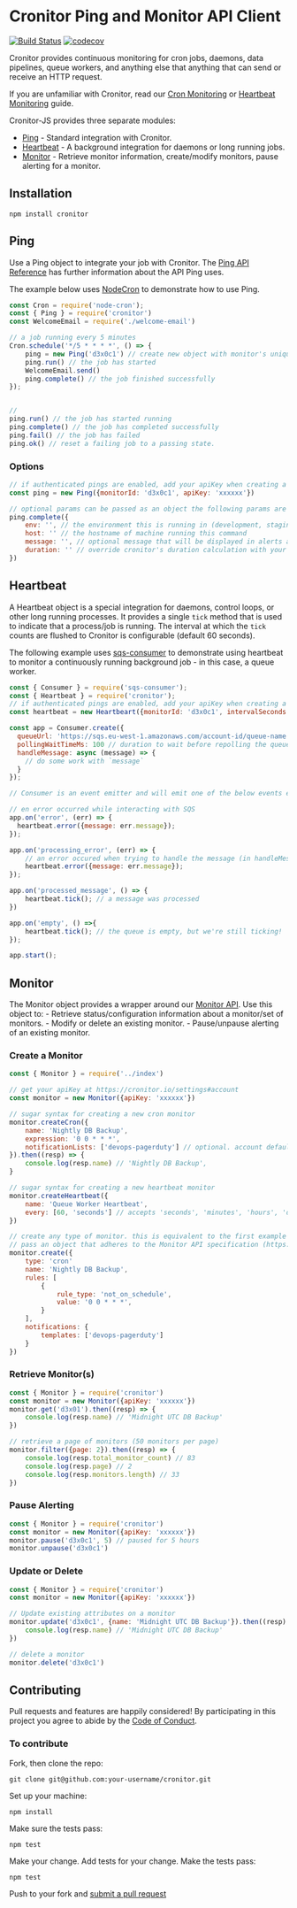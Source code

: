 # Cronitor Ping and Monitor API Client

[![Build Status](https://travis-ci.org/cronitorio/cronitor-js.svg?branch=master)](https://travis-ci.org/cronitorio/cronitor-js) [![codecov](https://codecov.io/gh/cronitorio/cronitor-js/branch/2.0.0/graph/badge.svg)](https://codecov.io/gh/cronitorio/cronitor-js)

Cronitor provides continuous monitoring for cron jobs, daemons, data pipelines, queue workers, and anything else that anything that can send or receive an HTTP request.

If you are unfamiliar with Cronitor, read our [Cron Monitoring](https://cronitor.io/docs/cron-job-monitoring) or [Heartbeat Monitoring](https://cronitor.io/docs/heartbeat-monitoring) guide.

Cronitor-JS provides three separate modules:
- [Ping](#ping) - Standard integration with Cronitor.
- [Heartbeat](#heartbeat) - A background integration for daemons or long running jobs.
- [Monitor](#monitor) - Retrieve monitor information, create/modify monitors, pause alerting for a monitor.

## Installation
`npm install cronitor`

## <a name="ping"></a>Ping
Use a Ping object to integrate your job with Cronitor. The [Ping API Reference](https://cronitor.io/docs/ping-api) has further information about the API Ping uses.

The example below uses [NodeCron](https://github.com/node-cron/node-cron) to demonstrate how to use Ping.

```javascript
const Cron = require('node-cron');
const { Ping } = require('cronitor')
const WelcomeEmail = require('./welcome-email')

// a job running every 5 minutes
Cron.schedule('*/5 * * * *', () => {
    ping = new Ping('d3x0c1') // create new object with monitor's unique id/code
    ping.run() // the job has started
    WelcomeEmail.send()
    ping.complete() // the job finished successfully
});


//
ping.run() // the job has started running
ping.complete() // the job has completed successfully
ping.fail() // the job has failed
ping.ok() // reset a failing job to a passing state.
```

### Options

```javascript
// if authenticated pings are enabled, add your apiKey when creating a Ping object
const ping = new Ping({monitorId: 'd3x0c1', apiKey: 'xxxxxx'})

// optional params can be passed as an object the following params are allowed
ping.complete({
    env: '', // the environment this is running in (development, staging, production)
    host: '' // the hostname of machine running this command
    message: '', // optional message that will be displayed in alerts and on your dashboard.
    duration: '' // override cronitor's duration calculation with your own recorded value. ignored on non `complete` calls
})
```
## <a name="heartbeat">Heartbeat
A Heartbeat object is a special integration for daemons, control loops, or other long running processes. It provides a single `tick` method that is used to indicate that a process/job is running. The interval at which the `tick` counts are flushed to Cronitor is configurable (default 60 seconds).

The following example uses [sqs-consumer](https://github.com/bbc/sqs-consumer) to demonstrate using heartbeat to monitor a continuously running background job - in this case, a queue worker.

```javascript
const { Consumer } = require('sqs-consumer');
const { Heartbeat } = require('cronitor');
// if authenticated pings are enabled, add your apiKey when creating a Heartbeat object
const heartbeat = new Heartbeart({monitorId: 'd3x0c1', intervalSeconds: 30});

const app = Consumer.create({
  queueUrl: 'https://sqs.eu-west-1.amazonaws.com/account-id/queue-name',
  pollingWaitTimeMs: 100 // duration to wait before repolling the queue (defaults to 0).
  handleMessage: async (message) => {
    // do some work with `message`
  }
});

// Consumer is an event emitter and will emit one of the below events each time it is called.

// en error occurred while interacting with SQS
app.on('error', (err) => {
  heartbeat.error({message: err.message});
});

app.on('processing_error', (err) => {
    // an error occured when trying to handle the message (in handleMessage function)
    heartbeat.error({message: err.message});
});

app.on('processed_message', () => {
    heartbeat.tick(); // a message was processed
})

app.on('empty', () =>{
    heartbeat.tick(); // the queue is empty, but we're still ticking!
});

app.start();
```

## <a name="monitor"></a>Monitor

The Monitor object provides a wrapper around our [Monitor API](https:/cronitor.io/docs/monitor-api). Use this object to:
    - Retrieve status/configuration information about a monitor/set of monitors.
    - Modify or delete an existing monitor.
    - Pause/unpause alerting of an existing monitor.


### Create a Monitor

```javascript
const { Monitor } = require('../index')

// get your apiKey at https://cronitor.io/settings#account
const monitor = new Monitor({apiKey: 'xxxxxx'})

// sugar syntax for creating a new cron monitor
monitor.createCron({
    name: 'Nightly DB Backup',
    expression: '0 0 * * *',
    notificationLists: ['devops-pagerduty'] // optional. account default will be used if omitted.
}).then((resp) => {
    console.log(resp.name) // 'Nightly DB Backup',
}

// sugar syntax for creating a new heartbeat monitor
monitor.createHeartbeat({
    name: 'Queue Worker Heartbeat',
    every: [60, 'seconds'] // accepts 'seconds', 'minutes', 'hours', 'days'
})

// create any type of monitor. this is equivalent to the first example above.
// pass an object that adheres to the Monitor API specification (https://cronitor.io/docs/monitor-api).
monitor.create({
    type: 'cron'
    name: 'Nightly DB Backup',
    rules: [
        {
            rule_type: 'not_on_schedule',
            value: '0 0 * * *',
        }
    ],
    notifications: {
        templates: ['devops-pagerduty']
    }
})

```

### Retrieve Monitor(s)

```javascript
const { Monitor } = require('cronitor')
const monitor = new Monitor({apiKey: 'xxxxxx'})
monitor.get('d3x01').then((resp) => {
    console.log(resp.name) // 'Midnight UTC DB Backup'
})

// retrieve a page of monitors (50 monitors per page)
monitor.filter({page: 2}).then((resp) => {
    console.log(resp.total_monitor_count) // 83
    console.log(resp.page) // 2
    console.log(resp.monitors.length) // 33
})
```

### Pause Alerting
```javascript
const { Monitor } = require('cronitor')
const monitor = new Monitor({apiKey: 'xxxxxx'})
monitor.pause('d3x0c1', 5) // paused for 5 hours
monitor.unpause('d3x0c1')
```

### Update or Delete
```javascript
const { Monitor } = require('cronitor')
const monitor = new Monitor({apiKey: 'xxxxxx'})

// Update existing attributes on a monitor
monitor.update('d3x0c1', {name: 'Midnight UTC DB Backup'}).then((resp) => {
    console.log(resp.name) // 'Midnight UTC DB Backup'
})

// delete a monitor
monitor.delete('d3x0c1')
```


## Contributing

Pull requests and features are happily considered! By participating in this project you agree to abide by the [Code of Conduct](http://contributor-covenant.org/version/1/3/0/).

### To contribute

Fork, then clone the repo:

    git clone git@github.com:your-username/cronitor.git

Set up your machine:

    npm install

Make sure the tests pass:

    npm test

Make your change. Add tests for your change. Make the tests pass:

    npm test


Push to your fork and [submit a pull request]( https://github.com/cronitorio/cronitor-js/compare/)

